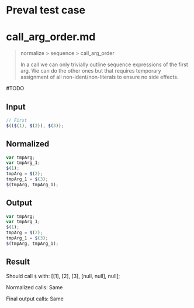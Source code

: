 # Preval test case

# call_arg_order.md

> normalize > sequence > call_arg_order
>
> In a call we can only trivially outline sequence expressions of the first arg. We can do the other ones but that requires temporary assignment of all non-ident/non-literals to ensure no side effects.

#TODO

## Input

`````js filename=intro
// First
$(($(1), $(2)), $(3));
`````

## Normalized

`````js filename=intro
var tmpArg;
var tmpArg_1;
$(1);
tmpArg = $(2);
tmpArg_1 = $(3);
$(tmpArg, tmpArg_1);
`````

## Output

`````js filename=intro
var tmpArg;
var tmpArg_1;
$(1);
tmpArg = $(2);
tmpArg_1 = $(3);
$(tmpArg, tmpArg_1);
`````

## Result

Should call `$` with:
[[1], [2], [3], [null, null], null];

Normalized calls: Same

Final output calls: Same
